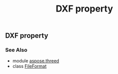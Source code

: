 ﻿---
title: DXF property
second_title: Aspose.3D for Python via .NET API References
description: 
type: docs
weight: 130
url: /python-net/aspose.threed/fileformat/dxf/
is_root: false
---

## DXF property


### See Also
* module [aspose.threed](../../)
* class [FileFormat](/3d/python-net/aspose.threed/fileformat)
